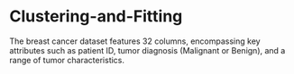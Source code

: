 # Clustering-and-Fitting
The breast cancer dataset features 32 columns, encompassing key attributes such as patient ID, tumor diagnosis (Malignant or Benign), and a range of tumor characteristics.
